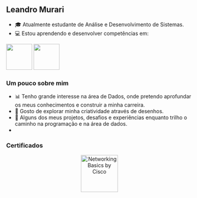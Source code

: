## Leandro Murari

- 🎓 Atualmente estudante de Análise e Desenvolvimento de Sistemas.
- 💻 Estou aprendendo e desenvolver competências em:

<div display =" "inline">
<img width = "70" height = "70" src="https://cdn.jsdelivr.net/gh/devicons/devicon@latest/icons/java/java-original-wordmark.svg" /> 
<img width = "70" height = "70" src="https://cdn.jsdelivr.net/gh/devicons/devicon@latest/icons/mysql/mysql-original-wordmark.svg" />
</div>

### Um pouco sobre mim

- 📊 Tenho grande interesse na área de Dados, onde pretendo aprofundar os meus conhecimentos e construir a minha carreira.
- 🎨 Gosto de explorar minha criatividade através de desenhos.
- 🚀 Alguns dos meus projetos, desafios e experiências enquanto trilho o caminho na programação e na área de dados.
- 
### Certificados

<div align="center">
  <a href="https://www.credly.com/badges/0dea69ea-2510-40d4-8f87-218c30c40b62/public_url" target="_blank">
    <img src="https://images.credly.com/size/110x110/images/0dea69ea-2510-40d4-8f87-218c30c40b62/badge.png" alt="Networking Basics by Cisco" width="100">
  </a>
</div>
